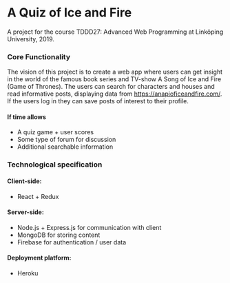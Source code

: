 # A Quiz of Ice and Fire
A project for the course TDDD27: Advanced Web Programming at Linköping University, 2019.

### Core Functionality
The vision of this project is to create a web app where users can get insight in the world of the famous book series and TV-show A Song of Ice and Fire (Game of Thrones). The users can search for characters and houses and read informative posts, displaying data from https://anapioficeandfire.com/. If the users log in they can save posts of interest to their profile.
 
#### If time allows
- A quiz game + user scores
- Some type of forum for discussion
- Additional searchable information

### Technological specification

#### Client-side: 
- React + Redux

#### Server-side:
- Node.js + Express.js for communication with client
- MongoDB for storing content
- Firebase for authentication / user data

#### Deployment platform:
- Heroku 
